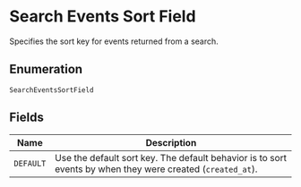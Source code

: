 <!-- Optimized: 2025-10-06 -->
<!-- RPM: 1.6.2.1.1.6.2.1_search-events-sort-field_20251006 -->
<!-- Session: E2E RPM DNA Application -->
<!-- AOM: RND (Reggie & Dro) -->
<!-- COI: TECHNOLOGY -->
<!-- RPM: HIGH -->
<!-- ACTION: BUILD -->


# Search Events Sort Field

Specifies the sort key for events returned from a search.

## Enumeration

`SearchEventsSortField`

## Fields

| Name | Description |
|  --- | --- |
| `DEFAULT` | Use the default sort key. The default behavior is to sort events by when they were created (`created_at`). |
